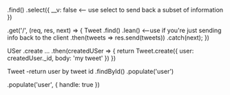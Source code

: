 .find()
.select({
  __v: false     <-- use select to send back a subset of information
})


.get('/', (req, res, next) => {
        Tweet
            .find()
            .lean() <--use if you're just sending info back to the client
            .then(tweets => res.send(tweets))
            .catch(next);
    })


USer
  .create ...
  .then(createdUSer => {
    return Tweet.create({
      user: createdUser._id,
      body: 'my tweet'
    })
  })

Tweet  -return user by tweet id
  .findById()
  .populate('user')

  .populate('user', {
    handle: true
  })
  

